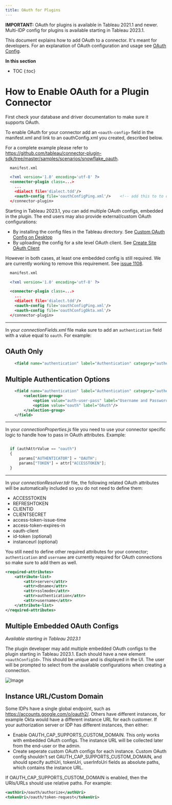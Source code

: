 ```yaml
---
title: OAuth for Plugins
---
```

**IMPORTANT:** OAuth for plugins is available in Tableau 2021.1 and newer. Multi-IDP config for plugins is available starting in Tableau 2023.1.

This document explains how to add OAuth to a connector. It's meant for developers. For an explanation of OAuth configuration and usage see [OAuth Config](./oauth.md).

**In this section**

* TOC
{:toc}

# How to Enable OAuth for a Plugin Connector

First check your database and driver documentation to make sure it supports OAuth. 

To enable OAuth for your connector add an `<oauth-config>` field in the manifest.xml and link to an oauthConfig.xml you created, described below.

For a complete example please refer to https://github.com/tableau/connector-plugin-sdk/tree/master/samples/scenarios/snowflake_oauth.

```xml
  manifest.xml

  <?xml version='1.0' encoding='utf-8' ?>
  <connector-plugin class=...>
    ...
    <dialect file='dialect.tdd'/>
    <oauth-config file='oauthConfigPing.xml'/>    <!-- add this to to define your OAuth Configs -->
  </connector-plugin>
```

Starting in Tableau 2023.1, you can add multiple OAuth configs, embedded in the plugin. The end users may also provide external/custom OAuth configurations:
- By installing the config files in the Tableau directory. See [Custom OAuth Config on Desktop](./oauth.md#custom-oauth-configs-on-desktop)
- By uploading the config for a site level OAuth client. See [Create Site OAuth Client](./oauth.md#create-site-oauth-client-20231)

However in both cases, at least one embedded config is still required. We are currently working to remove this requirement. See [issue 1108](https://github.com/tableau/connector-plugin-sdk/issues/1108).

```xml
  manifest.xml

  <?xml version='1.0' encoding='utf-8' ?>

  <connector-plugin class=...>
    ...
    <dialect file='dialect.tdd'/>
    <oauth-config file='oauthConfigPing.xml'/>
    <oauth-config file='oauthConfigOkta.xml'/>
  </connector-plugin>
```

---
In your *connectionFields.xml* file make sure to add an `authentication` field with a value equal to `oauth`. For example:

## OAuth Only

```xml
    <field name="authentication" label="Authentication" category="authentication" value-type="string" editable="false" default-value="oauth" />
```
## Multiple Authentication Options
```xml
    <field name="authentication" label="Authentication" category="authentication" value-type="selection" default-value="auth-user-pass" >
        <selection-group>
            <option value="auth-user-pass" label="Username and Password"/>
            <option value="oauth" label="OAuth"/>
        </selection-group>
    </field>
```
---
In your *connectionProperties.js* file you need to use your connector specific logic to handle how to pass in OAuth attributes. Example:

```js

  if (authAttrValue == "oauth")
  {
      params["AUTHENTICATOR"] = "OAUTH";
      params["TOKEN"] = attr["ACCESSTOKEN"];
  }
```
---
In your *connectionResolver.tdr* file, the following related OAuth attributes will be automatically included so you do not need to define them:
- ACCESSTOKEN
- REFRESHTOKEN
- CLIENTID
- CLIENTSECRET
- access-token-issue-time
- access-token-expires-in
- oauth-client
- id-token (optional)
- instanceurl (optional)

You still need to define other required attributes for your connector; `authentication` and `username` are currently required for OAuth connections so make sure to add them as well.

```xml
<required-attributes>
    <attribute-list>
        <attr>server</attr>
        <attr>dbname</attr>
        <attr>sslmode</attr>
        <attr>authentication</attr>
        <attr>username</attr>
    </attribute-list>
</required-attributes>
```

## Multiple Embedded OAuth Configs
*Available starting in Tableau 2023.1*

The plugin developer may add multiple embedded OAuth configs to the plugin starting in Tableau 2023.1. Each should have a new element `<oauthConfigId>`. This should be unique and is displayed in the UI. The user will be prompted to select from the available configurations when creating a connection.

![Image](../assets/connection-dialog-oauth-configs.png)

## Instance URL/Custom Domain
Some IDPs have a single global endpoint, such as https://accounts.google.com/o/oauth2/. Others have different instances, for example Okta would have a different instance URL for each customer. If your authorization server or IDP has different instances, then either:
- Enable OAUTH_CAP_SUPPORTS_CUSTOM_DOMAIN. This only works with embedded OAuth configs. The instance URL will be collected later from the end-user or the admin.
- Create seperate custom OAuth configs for each instance. Custom OAuth config shouldn't set OAUTH_CAP_SUPPORTS_CUSTOM_DOMAIN, and should specify authUri, tokenUri, userInfoUri fields as absolute paths, which contains the instance URL.

If OAUTH_CAP_SUPPORTS_CUSTOM_DOMAIN is enabled, then the URIs/URLs should use relative paths. For example:
```xml
<authUri>/oauth/authorize</authUri>
<tokenUri>/oauth/token-request</tokenUri>
```